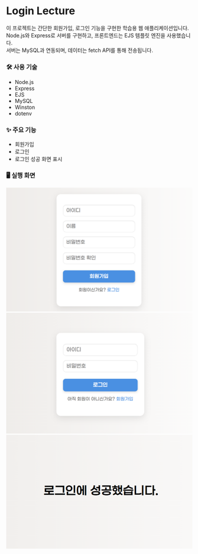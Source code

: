# Login Lecture
이 프로젝트는 간단한 회원가입, 로그인 기능을 구현한 학습용 웹 애플리케이션입니다.<br />
Node.js와 Express로 서버를 구현하고, 프론트엔드는 EJS 템플릿 엔진을 사용했습니다.<br />
서버는 MySQL과 연동되며, 데이터는 fetch API를 통해 전송됩니다.

### 🛠️ 사용 기술
- Node.js
- Express
- EJS
- MySQL
- Winston
- dotenv

### ✨ 주요 기능
- 회원가입
- 로그인
- 로그인 성공 화면 표시

### 🖥️ 실행 화면
<img src="./img/register.png" alt="회원가입 화면" width="700" />
<img src="./img/login.png" alt="로그인 화면" width="700" />
<img src="./img/login-success.png" alt="로그인 성공 화면" width="700" />
